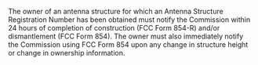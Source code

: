 The owner of an antenna structure for which an Antenna Structure Registration Number has been obtained must notify the Commission within 24 hours of completion of construction (FCC Form 854-R) and/or dismantlement (FCC Form 854). The owner must also immediately notify the Commission using FCC Form 854 upon any change in structure height or change in ownership information.

